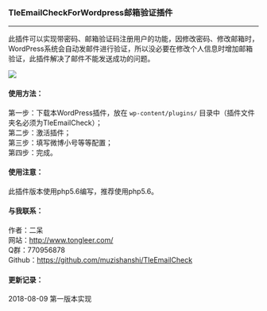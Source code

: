 ### TleEmailCheckForWordpress邮箱验证插件
---

此插件可以实现带密码、邮箱验证码注册用户的功能，因修改密码、修改邮箱时，WordPress系统会自动发邮件进行验证，所以没必要在修改个人信息时增加邮箱验证，此插件解决了邮件不能发送成功的问题。

<img src="http://me.tongleer.com/content/uploadfile/201706/008b1497454448.png">

#### 使用方法：
第一步：下载本WordPress插件，放在 `wp-content/plugins/` 目录中（插件文件夹名必须为TleEmailCheck）；<br />
第二步：激活插件；<br />
第三步：填写微博小号等等配置；<br />
第四步：完成。

#### 使用注意：
此插件版本使用php5.6编写，推荐使用php5.6。

#### 与我联系：
作者：二呆<br />
网站：http://www.tongleer.com/<br />
Q群：770956878<br />
Github：https://github.com/muzishanshi/TleEmailCheck

#### 更新记录：
2018-08-09 第一版本实现